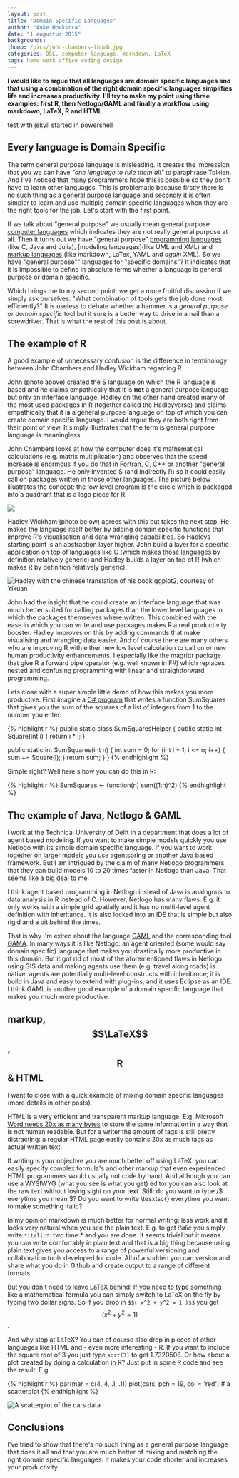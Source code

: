 ```yaml
---
layout: post
title: "Domain Specific Languages"
author: "Auke Hoekstra"
date: "1 augustus 2015"
backgrounds: 
thumb: /pics/john-chambers-thumb.jpg
categories: DSL, computer language, markdown, LaTeX
tags: home work office coding design
---
```

**I would like to argue that all languages are domain specific languages and that using a combination of the right domain specific languages simplifies life and increases productivity. I'll try to make my point using three examples: first R, then Netlogo/GAML and finally a workflow using markdown, LaTeX, R and HTML.**

test with jekyll started in powershell

## Every language is Domain Specific
The term general purpose language is misleading. It creates the impression that you we can have *"one language to rule them all"* to paraphrase Tolkien. And I've noticed that many programmers hope this is possible so they don't have to learn other languages. This is problematic because firstly there is no such thing as a general purpose language and secondly it is often simpler to learn and use multiple domain specific languages when they are the right tools for the job. Let's start with the first point.

If we talk about "general purpose" we usually mean general purpose [computer languages](https://en.wikipedia.org/wiki/Programming_language) which indicates they are not really general purpose at all. Then it turns out we have "general purpose" [programming languages](https://en.wikipedia.org/wiki/General-purpose_programming_language) (like C, Java and Julia), [modeling languages](like UML and XML) and [markup languages](https://en.wikipedia.org/wiki/General-purpose_markup_language) (like markdown, LaTex, YAML and *again* XML). So we have "general purpose"" languages for "specific domains"? It indicates that it is impossible to define in absolute terms whether a language is general purpose or domain specific.

Which brings me to my second point: we get a more fruitful discussion if we simply ask ourselves: "What combination of tools gets the job done most efficiently?" It is useless to debate whether a hammer is a *general purpose* or *domain specific* tool but it sure is a better way to drive in a nail than a screwdriver. That is what the rest of this post is about.

## The example of R
A good example of unnecessary confusion is the difference in terminology between John Chambers and Hadley Wickham regarding R.

John (photo above) created the S language on which the R language is based and he claims empathically that it is **not** a general purpose language but only an interface language. Hadley on the other hand created many of the most used packages in R (together called the Hadleyverse) and claims empathically that it **is** a general purpose language on top of which you can create domain specific language. I would argue they are both right from their point of view. It simply illustrates that the term is general purpose language is meaningless.

John Chambers looks at how the computer does it's mathematical calculations (e.g. matrix multiplication) and observes that the speed increase is enormous if you do that in Fortran, C, C++ or another "general purpose" language. He only invented S (and indirectly R) so it could easily call on packages written in those other languages. The picture below illustrates the concept: the low level program is the circle which is packaged into a quadrant that is a lego piece for R. 

![](/Pics/xabc-john-chambers.png)

Hadley Wickham (photo below) agrees with this but takes the next step. He makes the language itself better by adding domain specific functions that improve R's visualisation and data wrangling capabilities. So Hadleys starting point is an abstraction layer higher. John build a layer for a specific application on top of languages like C (which makes those languages by definition relatively generic) and Hadley builds a layer on top of R (which makes R by definition relatively generic).

![Hadley with the chinese translation of his book ggplot2, courtesy of Yixuan](/pics/hadley-wickham-ggplot2-chinese.jpg)

John had the insight that he could create an interface language that was much better suited for calling packages than the lower level languages in which the packages themselves where written. This combined with the ease in which you can write and use packages makes R a real productivity booster. Hadley improves on this by adding commands that make visualising and wrangling data easier. And of course there are many others who are improving R with either new low level calculation to call on or new human productivity enhancements. I especially like the magrittr package that give R a forward pipe operator (e.g. well known in F#) which replaces nested and confusing programming with linear and straightforward programming.

Lets close with a super simple little demo of how this makes you more productive. First imagine a [C# program](http://fsharpforfunandprofit.com/posts/fvsc-sum-of-squares/) that writes a function SumSquares that gives you the sum of the squares of a list of integers from 1 to the number you enter:


{% highlight r %}
public static class SumSquaresHelper
{
   public static int Square(int i)
   {
      return i * i;
   }

   public static int SumSquares(int n)
   {
      int sum = 0;
      for (int i = 1; i <= n; i++)
      {
         sum += Square(i);
      }
      return sum;
   }
}
{% endhighlight %}

Simple right? Well here's how you can do this in R:


{% highlight r %}
SumSquares <- function(n) sum((1:n)^2)
{% endhighlight %}

## The example of Java, Netlogo & GAML
I work at the Technical University of Delft in a department that does a lot of agent based modeling. If you want to make simple models quickly you use Netlogo with its simple domain specific language. If you want to work together on larger models you use agentspring or another Java based framework. But I am intriqued by the claim of many Netlogo programmers that they can build models 10 to 20 times faster in Netlogo than Java. That seems like a big deal to me.

I think agent based programming in Netlogo instead of Java is analogous to data analysis in R instead of C. However, Netlogo has many flaws. E.g. it only works with a simple grid spatially and it has no multi-level agent definition with inheritance. It is also locked into an IDE that is simple but also rigid and a bit behind the times. 

That is why I'm exited about the language [GAML](https://code.google.com/p/gama-platform/wiki/G__GamlLanguage) and the corresponding tool [GAMA](https://code.google.com/p/gama-platform/). In many ways it is like Netlogo: an agent oriented (some would say domain specific) language that makes you drastically more productive in this domain. But it got rid of most of the aforementioned flaws in Netlogo: using GIS data and making agents use them (e.g. travel along roads) is native; agents are potentially multi-level constructs with inheritance; it is build in Java and easy to extend with plug-ins; and it uses Eclipse as an IDE. I think GAML is another good example of a domain specific language that makes you much more productive.

## markup, $$\LaTeX$$, $$\textsf{R}$$ & HTML
I want to close with a quick example of mixing domain specific languages (more details in other posts).

HTML is a very efficient and transparent markup language. E.g. Microsoft [Word needs 20x as many bytes](http://ben.balter.com/2014/03/31/word-versus-markdown-more-than-mere-semantics/) to store the same information in a way that is not human readable. But for a writer the amount of tags is still pretty distracting: a regular HTML page easily contains 20x as much tags as actual written text.

If writing is your objective you are much better off using LaTeX: you can easily specify complex formula's and other markup that even experienced HTML programmers would usually not code by hand. And although you can use a WYSIWYG (what you see is what you get) editor you can also look at the raw text without losing sight on your text. Still: do you want to type /$ everytime you mean $? Do you want to write \tesxtsc{} everytime you want to make something italic? 

In my opinion markdown is much better for normal writing: less work and it looks very natural when you see the plain text. E.g. to get *italic* you simply write `*italic*`: two time * and you are done. It seems trivial but it means you can write comfortably in plain text and that is a big thing because using plain text gives you access to a range of powerful versioning and collaboration tools developed for code. All of a sudden you can version and share what you do in Github and create output to a range of different formats.

But you don't need to leave LaTeX behind! If you need to type something like a mathematical formula you can simply switch to LaTeX on the fly by typing two dollar signs. So if you drop in `$$( x^2 + y^2 = 1 )$$` you get $$( x^2 + y^2 = 1 )$$.

And why stop at LaTeX? You can of course also drop in pieces of other languages like HTML and - even more interesting - R. If you want to include the square root of 3 you just type `sqrt(3)` to get 1.7320508. Or how about a plot created by doing a calculation in R? Just put in some R code and see the result. E.g.


{% highlight r %}
par(mar = c(4, 4, .1, .1))
plot(cars, pch = 19, col = 'red')  # a scatterplot
{% endhighlight %}

![A scatterplot of the cars data](/figure/source/2015-8-1-domain-specific-languages/cars-1.png) 

## Conclusions
I've tried to show that there's no such thing as a general purpose language that does it all and that you are much better of mixing and matching the right domain specific languages. It makes your code shorter and increases your productivity.
